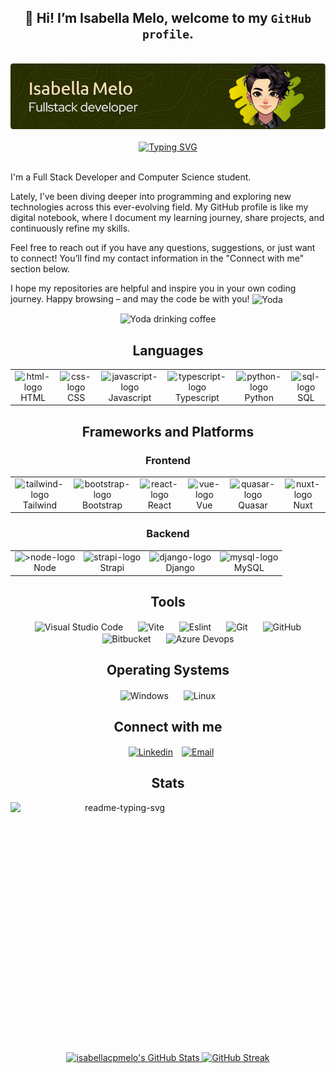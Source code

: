<!-- @format -->

## <div align="center"> 👋 Hi! I’m Isabella Melo, welcome to my `GitHub profile`.</div>

<br>

<div align="center">
  <img alt="Github Header" src="assets/img/github-profile-header.png"/>
</div>

<br>

<div align="center">
  <a href="https://git.io/typing-svg"><img src="https://readme-typing-svg.herokuapp.com?font=Fira+Code&size=21&duration=4997&pause=1000&color=90B103&background=A4A4A400&width=435&lines=console.log(%22Hello+World!%22);print(%22Hello+World!%22)" alt="Typing SVG" /></a>
</div>

<br>

 <p>I'm a Full Stack Developer and Computer Science student.</p>
 <p>Lately, I’ve been diving deeper into programming and exploring new technologies across this ever-evolving field. My GitHub profile is like my digital notebook, where I document my learning journey, share projects, and continuously refine my skills.</p>
 <p>Feel free to reach out if you have any questions, suggestions, or just want to connect! You’ll find my contact information in the "Connect with me" section below.</p>
 <p>I hope my repositories are helpful and inspire you in your own coding journey. Happy browsing – and may the code be with you!</strong> <img align="center" alt="Yoda" width="30px" src="https://img.icons8.com/nolan/64/darth-vader.png"/></p>

<div align="center">
 <img alt="Yoda drinking coffee" width="150px" src="assets/img/yoda.gif"/>
</div>

## <div align="center">Languages</div>

  <div>
    <table align="center">
    <tr>
        <td align="center">
             <img style="width: auto; height: 90px;" src="https://img.icons8.com/?size=100&id=20909&format=png&color=000000" 
             alt="html-logo"/>
            <br>HTML 
        </td>
        <td align="center">
            <img style="width: auto; height: 90px;" src="https://img.icons8.com/?size=100&id=21278&format=png&color=000000" alt="css-logo"/>
            <br>CSS
        </td>
        <td align="center">
            <img  style="width: auto; height: 90px;" src="https://img.icons8.com/?size=100&id=108784&format=png&color=000000" alt="javascript-logo"/>
            <br>Javascript
        </td>
       <td align="center">
            <img  style="width: auto; height: 90px;" src="https://img.icons8.com/?size=100&id=uJM6fQYqDaZK&format=png&color=000000" alt="typescript-logo"/>
            <br>Typescript
        </td>
        <td align="center">
            <img  style="width: auto; height: 90px;" src="https://img.icons8.com/?size=100&id=13441&format=png&color=000000" alt="python-logo"/>
            <br>Python
        </td>
         </td>
        <td align="center">
            <img  style="width: auto; height: 90px;" src="https://img.icons8.com/?size=100&id=q2EvWWP24C1j&format=png&color=000000" alt="sql-logo"/>
            <br>SQL
        </td>
    </tr>
  </table>
  </div>

## <div align="center">Frameworks and Platforms</div>

### <div align="center">Frontend</div>

<div>
    <table align="center">
    <tr>
        <td align="center">
             <img style="width: auto; height: 90px;" src="https://img.icons8.com/?size=100&id=CIAZz2CYc6Kc&format=png&color=000000" alt="tailwind-logo"/>
            <br>Tailwind 
        </td>
        <td align="center">
            <img style="width: auto; height: 90px;" src="https://img.icons8.com/?size=100&id=84710&format=png&color=000000" alt="bootstrap-logo"/>
            <br>Bootstrap
        </td>
        <td align="center">
            <img style="width: auto; height: 90px;" src="https://img.icons8.com/?size=100&id=asWSSTBrDlTW&format=png&color=000000" alt="react-logo"/>
            <br>React
        </td>
       <td align="center">
            <img  style="width: 90%; height: 90px;" src="https://img.icons8.com/?size=100&id=dzfo6UeXW9h7&format=png&color=000000" alt="vue-logo"/>
            <br>Vue
        </td>
        <td align="center">
            <img style="width: auto; height: 90px;" src="https://cdn.jsdelivr.net/gh/devicons/devicon@latest/icons/quasar/quasar-plain-wordmark.svg" alt="quasar-logo"/>
            <br>Quasar
        </td>
         </td>
        <td align="center">
            <img style="width: auto; height: 90px;" src="https://img.icons8.com/?size=100&id=sttYYg04EKym&format=png&color=000000" alt="nuxt-logo"/>
            <br>Nuxt
        </td>
    </tr>
  </table>
  </div>

### <div align="center">Backend</div>

<div>
    <table align="center">
    <tr>
        <td align="center">
             <img style="width: auto; height: 90px;" src="https://img.icons8.com/?size=100&id=54087&format=png&color=000000" 
             alt=">node-logo"/>
            <br>Node 
        </td>
        <td align="center">
            <img style="width: auto; height: 90px;" src="https://devicons.railway.com/i/strapi.svg" alt="strapi-logo"/>
            <br>Strapi
        </td>
        <td align="center">
            <img style="width: auto; height: 90px;" src="https://img.icons8.com/?size=100&id=LPmcJ9e0FU7K&format=png&color=000000" alt="django-logo"/>
            <br>Django
        </td>
       <td align="center">
            <img style="width: auto; height: 90px;" src="https://img.icons8.com/?size=100&id=rgPSE6nAB766&format=png&color=000000" alt="mysql-logo"/>
            <br>MySQL
      </td>
    </tr>
  </table>
  </div>

## <div align="center">Tools</div>


<div align="center">
 <img align="center" alt="Visual Studio Code" height="55px" hspace="10" src="https://cdn.jsdelivr.net/gh/devicons/devicon@latest/icons/vscode/vscode-original-wordmark.svg"/>
 <img align="center" alt="Vite" height="50px" hspace="10" src="https://cdn.jsdelivr.net/gh/devicons/devicon@latest/icons/vitejs/vitejs-original.svg"/>
 <img align="center" height="100px" hspace="10" alt="Eslint" src="https://cdn.jsdelivr.net/gh/devicons/devicon@latest/icons/eslint/eslint-plain-wordmark.svg" />
 <img align="center" alt="Git" height="90px" hspace="10" src="https://cdn.jsdelivr.net/gh/devicons/devicon@latest/icons/git/git-original-wordmark.svg"/>
 <img align="center" height="60px" hspace="10" alt="GitHub" src="https://img.icons8.com/nolan/64/github.png"/>
 <img align="center" alt="Bitbucket" height="55px" hspace="10" src="https://cdn.jsdelivr.net/gh/devicons/devicon/icons/bitbucket/bitbucket-original-wordmark.svg"/>
 <img align="center" alt="Azure Devops" height="55px" hspace="10" src="https://cdn.jsdelivr.net/gh/devicons/devicon@latest/icons/azuredevops/azuredevops-original.svg"/>
</div>

## <div align="center">Operating Systems</div>

<div align="center">
  <img align="center" alt="Windows" height="50px" hspace="10" src="https://devicons.railway.com/i/windows10.svg"/>
  <img align="center" alt="Linux" height="60px" hspace="10" src="https://cdn.jsdelivr.net/gh/devicons/devicon/icons/linux/linux-original.svg"/>
</div>

## <div align="center">Connect with me</div>

<div align="center">
  <a href="https://www.linkedin.com/in/isabella-cpmelo/" target="_blank"><img align="center" height="50px" hspace="10" src="https://cdn.jsdelivr.net/gh/devicons/devicon@latest/icons/linkedin/linkedin-original.svg" alt="Linkedin" /></a>
  <a href="mailto:isacpmelo@gmail.com" target="_blank"><img align="center" height="60px" src="https://devicons.railway.com/i/maildev.svg" alt="Email" /></a>
</div>

## <div align="center">Stats</div>

<div align="center">
  <div>
    <img align="left" width="350px" height="400px" src="https://github-readme-stats.vercel.app/api/top-langs/?username=isabellacpmelo&theme=gruvbox&layout=donut-vertical" alt="readme-typing-svg">
  </div>
  <div>
    <a href="https://awesome-github-stats.azurewebsites.net/index.html??cardType=level-alternate&theme=gruvbox&preferLogin=false">
      <img width="390px" alt="isabellacpmelo's GitHub Stats" src="https://awesome-github-stats.azurewebsites.net/user-stats/isabellacpmelo?cardType=level-alternate&theme=gruvbox&preferLogin=false"/>
    </a>
    <a href="https://git.io/streak-stats">
      <img width="387px" src="https://github-readme-streak-stats.herokuapp.com?user=lariiscriis&theme=gruvbox&background=282828&border=E4E2E2&ring=FABD2F&stroke=FABD2F&fire=FE8019&currStreakNum=8EC07C&sideNums=8EC07C&currStreakLabel=FA7E1A&dates=FA7E1A" alt="GitHub Streak" />
    </a>
  </div>
</div>

<!--
**isabellacpmelo/isabellacpmelo** is a ✨ _special_ ✨ repository because its `README.md` (this file) appears on your GitHub profile.
https://img.icons8.com/color/48/000000/python.png
![snake gif]https://github.com/isabellacpmelo/isabellacpmelo/blob/output/github-contribution-grid-snake.svg

Here are some ideas to get you started:

- 🔭 I’m currently working on ...
- 🌱 I’m currently learning ...
- 👯 I’m looking to collaborate on ...
- 🤔 I’m looking for help with ...
- 💬 Ask me about ...
- 📫 How to reach me: ...
- 😄 Pronouns: ...
- ⚡ Fun fact: ...
-->
